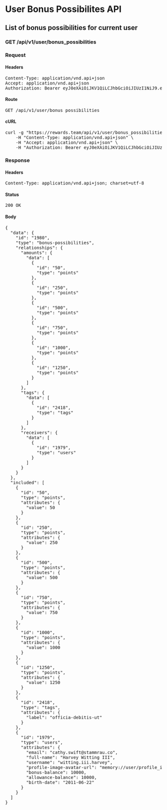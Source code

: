 # User Bonus Possibilites API

## List of bonus possibilities for current user

### GET /api/v1/user/bonus_possibilities
### Request

#### Headers

<pre>Content-Type: application/vnd.api+json
Accept: application/vnd.api+json
Authorization: Bearer eyJ0eXAiOiJKV1QiLCJhbGciOiJIUzI1NiJ9.eyJleHAiOjE2MjczNzg1MzUsInN1YiI6MTk4MCwidHlwZSI6ImFjY2VzcyIsImNsaWVudF9pZCI6IjIifQ.jII_ElygFvfd3fVR1CO8IO58PcLQBJ0UdMgmNjIhGyI</pre>

#### Route

<pre>GET /api/v1/user/bonus_possibilities</pre>

#### cURL

<pre class="request">curl -g &quot;https://rewards.team/api/v1/user/bonus_possibilities&quot; -X GET \
	-H &quot;Content-Type: application/vnd.api+json&quot; \
	-H &quot;Accept: application/vnd.api+json&quot; \
	-H &quot;Authorization: Bearer eyJ0eXAiOiJKV1QiLCJhbGciOiJIUzI1NiJ9.eyJleHAiOjE2MjczNzg1MzUsInN1YiI6MTk4MCwidHlwZSI6ImFjY2VzcyIsImNsaWVudF9pZCI6IjIifQ.jII_ElygFvfd3fVR1CO8IO58PcLQBJ0UdMgmNjIhGyI&quot;</pre>

### Response

#### Headers

<pre>Content-Type: application/vnd.api+json; charset=utf-8</pre>

#### Status

<pre>200 OK</pre>

#### Body

<pre>{
  "data": {
    "id": "1980",
    "type": "bonus-possibilities",
    "relationships": {
      "amounts": {
        "data": [
          {
            "id": "50",
            "type": "points"
          },
          {
            "id": "250",
            "type": "points"
          },
          {
            "id": "500",
            "type": "points"
          },
          {
            "id": "750",
            "type": "points"
          },
          {
            "id": "1000",
            "type": "points"
          },
          {
            "id": "1250",
            "type": "points"
          }
        ]
      },
      "tags": {
        "data": [
          {
            "id": "2418",
            "type": "tags"
          }
        ]
      },
      "receivers": {
        "data": [
          {
            "id": "1979",
            "type": "users"
          }
        ]
      }
    }
  },
  "included": [
    {
      "id": "50",
      "type": "points",
      "attributes": {
        "value": 50
      }
    },
    {
      "id": "250",
      "type": "points",
      "attributes": {
        "value": 250
      }
    },
    {
      "id": "500",
      "type": "points",
      "attributes": {
        "value": 500
      }
    },
    {
      "id": "750",
      "type": "points",
      "attributes": {
        "value": 750
      }
    },
    {
      "id": "1000",
      "type": "points",
      "attributes": {
        "value": 1000
      }
    },
    {
      "id": "1250",
      "type": "points",
      "attributes": {
        "value": 1250
      }
    },
    {
      "id": "2418",
      "type": "tags",
      "attributes": {
        "label": "officia-debitis-ut"
      }
    },
    {
      "id": "1979",
      "type": "users",
      "attributes": {
        "email": "cathy.swift@stammrau.co",
        "full-name": "Harvey Witting III",
        "username": "witting.iii.harvey",
        "profile-image-avatar-url": "memory://user/profile_image/ccd08732d22584c7e727ac2fbec62637.png",
        "bonus-balance": 10000,
        "allowance-balance": 10000,
        "birth-date": "2011-06-22"
      }
    }
  ]
}</pre>
